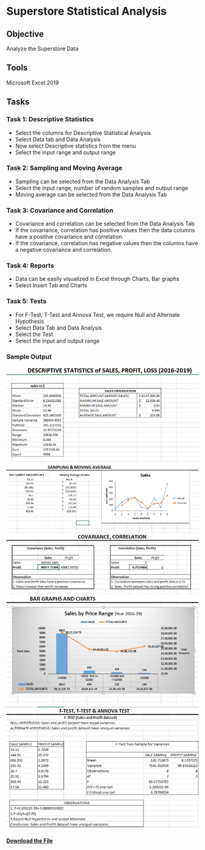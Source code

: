 # Superstore Statistical Analysis
## Objective
Analyze the Superstore Data
## Tools
Microsoft Excel 2019
## Tasks
### Task 1: Descriptive Statistics
*  Select the columns for Descriptive Statistical Analysis
*  Select Data tab and Data Analysis
*  Now select Descriptive statistics from the menu
*  Select the input range and output range
### Task 2: Sampling and Moving Average
* Sampling can be selected from the Data Analysis Tab
* Select the input range, number of random samples and output range
* Moving average can be selected from the Data Analysis Tab
### Task 3: Covariance and Correlation
* Covariance and correlation can be selected from the Data Analysis Tab
* If the covariance, correlation has positive values then the data columns have a positive covariance and correlation. 
* If the covariance, correlation has negative values then the columns have a negative covariance and correlation. 
### Task 4: Reports
* Data can be easily visualized in Excel through Charts, Bar graphs
* Select Insert Tab and Charts
### Task 5: Tests
* For F-Test, T-Test and Annova Test, we require Null and Alternate Hypothesis
* Select Data Tab and Data Analysis
* Select the Test
* Select the input and output range

### Sample Output
![](https://github.com/xavierina12/Data-Analytics/blob/main/Projects/1.%20Data%20Analysis%20Projects/1.%20Superstore%20Statistical%20Analysis%20(Excel)/Sample%20output1.png)
![](https://github.com/xavierina12/Data-Analytics/blob/main/Projects/1.%20Data%20Analysis%20Projects/1.%20Superstore%20Statistical%20Analysis%20(Excel)/Sample%20output2.png)
![](https://github.com/xavierina12/Data-Analytics/blob/main/Projects/1.%20Data%20Analysis%20Projects/1.%20Superstore%20Statistical%20Analysis%20(Excel)/Sample%20output3.png)
![](https://github.com/xavierina12/Data-Analytics/blob/main/Projects/1.%20Data%20Analysis%20Projects/1.%20Superstore%20Statistical%20Analysis%20(Excel)/Sample%20output4.png)
![](https://github.com/xavierina12/Data-Analytics/blob/main/Projects/1.%20Data%20Analysis%20Projects/1.%20Superstore%20Statistical%20Analysis%20(Excel)/Sample%20Output5.png)


#### [Download the File](https://github.com/xavierina12/Data-Analytics/blob/main/Projects/1.%20Data%20Analysis%20Projects/1.%20Superstore%20Statistical%20Analysis%20(Excel)/Project1-%20Statistical%20Analysis.xlsx)



